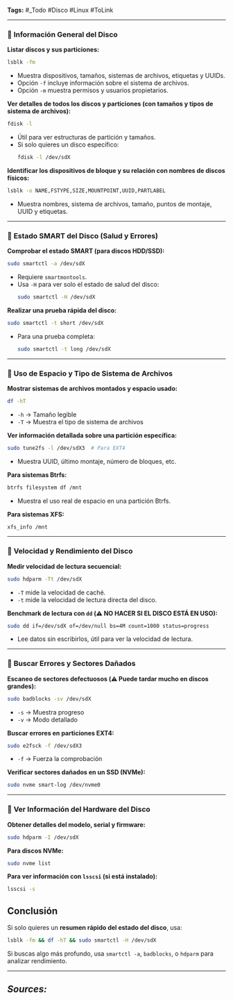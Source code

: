 **Tags:** #_Todo
#Disco #Linux #ToLink 
- - -
### 🔹 **Información General del Disco**
 **Listar discos y sus particiones:**  
```bash
lsblk -fm
```
- Muestra dispositivos, tamaños, sistemas de archivos, etiquetas y UUIDs.  
- Opción `-f` incluye información sobre el sistema de archivos.  
- Opción `-m` muestra permisos y usuarios propietarios.  

 **Ver detalles de todos los discos y particiones (con tamaños y tipos de sistema de archivos):**  
```bash
fdisk -l
```
- Útil para ver estructuras de partición y tamaños.  
- Si solo quieres un disco específico:  
  ```bash
  fdisk -l /dev/sdX
  ```

 **Identificar los dispositivos de bloque y su relación con nombres de discos físicos:**  
```bash
lsblk -o NAME,FSTYPE,SIZE,MOUNTPOINT,UUID,PARTLABEL
```
- Muestra nombres, sistema de archivos, tamaño, puntos de montaje, UUID y etiquetas.  

---

### 🔹 **Estado SMART del Disco (Salud y Errores)**
 **Comprobar el estado SMART (para discos HDD/SSD):**  
```bash
sudo smartctl -a /dev/sdX
```
- Requiere `smartmontools`.  
- Usa `-H` para ver solo el estado de salud del disco:  
  ```bash
  sudo smartctl -H /dev/sdX
  ```

 **Realizar una prueba rápida del disco:**  
```bash
sudo smartctl -t short /dev/sdX
```
- Para una prueba completa:  
  ```bash
  sudo smartctl -t long /dev/sdX
  ```

---

### 🔹 **Uso de Espacio y Tipo de Sistema de Archivos**
 **Mostrar sistemas de archivos montados y espacio usado:**  
```bash
df -hT
```
- `-h` → Tamaño legible  
- `-T` → Muestra el tipo de sistema de archivos  

 **Ver información detallada sobre una partición específica:**  
```bash
sudo tune2fs -l /dev/sdX3  # Para EXT4
```
- Muestra UUID, último montaje, número de bloques, etc.  

 **Para sistemas Btrfs:**  
```bash
btrfs filesystem df /mnt
```
- Muestra el uso real de espacio en una partición Btrfs.  

 **Para sistemas XFS:**  
```bash
xfs_info /mnt
```

---

### 🔹 **Velocidad y Rendimiento del Disco**
 **Medir velocidad de lectura secuencial:**  
```bash
sudo hdparm -Tt /dev/sdX
```
- `-T` mide la velocidad de caché.  
- `-t` mide la velocidad de lectura directa del disco.  

 **Benchmark de lectura con `dd` (⚠️ NO HACER SI EL DISCO ESTÁ EN USO):**  
```bash
sudo dd if=/dev/sdX of=/dev/null bs=4M count=1000 status=progress
```
- Lee datos sin escribirlos, útil para ver la velocidad de lectura.  

---

### 🔹 **Buscar Errores y Sectores Dañados**
 **Escaneo de sectores defectuosos (⚠️ Puede tardar mucho en discos grandes):**  
```bash
sudo badblocks -sv /dev/sdX
```
- `-s` → Muestra progreso  
- `-v` → Modo detallado  

 **Buscar errores en particiones EXT4:**  
```bash
sudo e2fsck -f /dev/sdX3
```
- `-f` → Fuerza la comprobación  

 **Verificar sectores dañados en un SSD (NVMe):**  
```bash
sudo nvme smart-log /dev/nvme0
```

---

### 🔹 **Ver Información del Hardware del Disco**
 **Obtener detalles del modelo, serial y firmware:**  
```bash
sudo hdparm -I /dev/sdX
```
 **Para discos NVMe:**  
```bash
sudo nvme list
```
 **Para ver información con `lsscsi` (si está instalado):**  
```bash
lsscsi -s
```

##  **Conclusión**
Si solo quieres un **resumen rápido del estado del disco**, usa:
```bash
lsblk -fm && df -hT && sudo smartctl -H /dev/sdX
```
Si buscas algo más profundo, usa `smartctl -a`, `badblocks`, o `hdparm` para analizar rendimiento.  
- - - 
## ***Sources:***